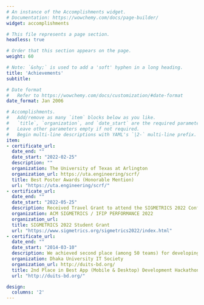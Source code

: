 ```yaml
---
# An instance of the Accomplishments widget.
# Documentation: https://wowchemy.com/docs/page-builder/
widget: accomplishments

# This file represents a page section.
headless: true

# Order that this section appears on the page.
weight: 60

# Note: `&shy;` is used to add a 'soft' hyphen in a long heading.
title: 'Achievements'
subtitle:

# Date format
#   Refer to https://wowchemy.com/docs/customization/#date-format
date_format: Jan 2006

# Accomplishments.
#   Add/remove as many `item` blocks below as you like.
#   `title`, `organization`, and `date_start` are the required parameters.
#   Leave other parameters empty if not required.
#   Begin multi-line descriptions with YAML's `|2-` multi-line prefix.
item:
- certificate_url: 
  date_end: ""
  date_start: "2022-02-25"
  description: ""
  organization: The University of Texas at Arlington
  organization_url: https://uta.engineering/scrf/
  title: Best Poster Awards (Honorable Mention)
  url: "https://uta.engineering/scrf/"
- certificate_url: 
  date_end: ""
  date_start: "2022-05-25"
  description: Received Travel Grant to attend the SIGMETRICS 2022 Conference
  organization: ACM SIGMETRICS / IFIP PERFORMANCE 2022
  organization_url: 
  title: SIGMETRICS 2022 Student Grant
  url: "https://www.sigmetrics.org/sigmetrics2022/index.html"
- certificate_url: 
  date_end: ""
  date_start: "2014-03-10"
  description: We achieved second place (among 50 teams) for developing a complete application within three days in a Hackathon
  organization: Dhaka University IT Society
  organization_url: http://duits-bd.org/
  title: 2nd Place in Best App (Mobile & Desktop) Development Hackathon
  url: "http://duits-bd.org/"

design:
  columns: '2' 
---
```

